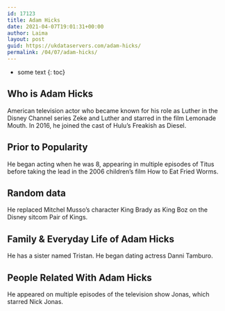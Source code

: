 ```yaml
---
id: 17123
title: Adam Hicks
date: 2021-04-07T19:01:31+00:00
author: Laima
layout: post
guid: https://ukdataservers.com/adam-hicks/
permalink: /04/07/adam-hicks/
---
```


* some text
{: toc}


## Who is Adam Hicks
                  
                  
                  
American television actor who became known for his role as Luther in the Disney Channel series Zeke and Luther and starred in the film Lemonade Mouth. In 2016, he joined the cast of Hulu&#8217;s Freakish as Diesel. 
                  
              
            
              
            
                
                
                
## Prior to Popularity
                  
                  
                  
He began acting when he was 8, appearing in multiple episodes of Titus before taking the lead in the 2006 children&#8217;s film How to Eat Fried Worms. 
                  
              
            
              
            
                
                
                
## Random data
                  
                  
                  
He replaced Mitchel Musso&#8217;s character King Brady as King Boz on the Disney sitcom Pair of Kings. 
                  
              
            
              
            
                
                
                
## Family & Everyday Life of Adam Hicks
                  
                  
                  
He has a sister named Tristan. He began dating actress Danni Tamburo. 
                  
              
            
              
            
                
                
                
## People Related With Adam Hicks
                  
                  
                  
He appeared on multiple episodes of the television show Jonas, which starred Nick Jonas. 
                  
              
            
              
            
                
              
            
              
              
            
            
              
            
          
          
          